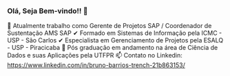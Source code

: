 ### Olá, Seja Bem-vindo!! 👋

🔭 Atualmente trabalho como Gerente de Projetos SAP / Coordenador de Sustentação AMS SAP
✔ Formado em Sistemas de Informação pela ICMC - USP - São Carlos
✔ Especialista em Gerenciamento de Projetos pela ESALQ - USP - Piracicaba
🌱 Pós graduação em andamento na área de Ciência de Dados e suas Aplicações pela UTFPR
📫 Contato no Linkedin: https://www.linkedin.com/in/bruno-barrios-trench-21b863153/

